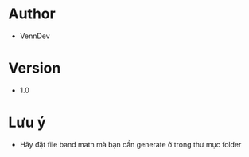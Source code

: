 # Author
- VennDev

# Version
- 1.0

# Lưu ý
- Hãy đặt file band math mà bạn cần generate ở trong thư mục folder